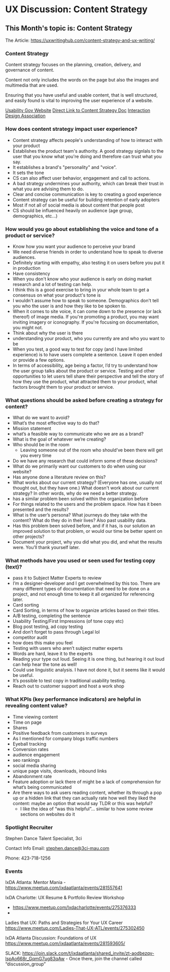 # UX Discussion: Content Strategy

## This Month's topic is: Content Strategy

The Article: https://uxwritinghub.com/content-strategy-and-ux-writing/

### Content Strategy

Content strategy focuses on the planning, creation, delivery, and governance of content.

Content not only includes the words on the page but also the images and multimedia that are used.

Ensuring that you have useful and usable content, that is well structured, and easily found is vital to improving the user experience of a website.

[Usability Gov Website](https://www.usability.gov/index.html)
[Direct Link to Content Strategy Doc](https://www.usability.gov/what-and-why/content-strategy.html)
[Interaction Design Association](https://ixda.org/) 

### How does content strategy impact user experience?

- Content strategy affects people's understanding of how to interact with your product
- Establishes the product team's authority. A good strategy signlals to the user that you know what you're doing and therefore can trust what you say.
- It establishes a brand's "personality" and "voice".
- It sets the tone
- CS can also affect user behavior, engagement and call to actions.
- A bad strategy undermines your authority, which can break their trust in what you are advising them to do.
- Clear and concise communication is key to creating a good experience
- Content strategy can be useful for building retention of early adopters
- Most if not all of social media is about content that people post
- CS should be influenced heavily on audience (age group, demographics, etc...)

### How would you go about establishing the voice and tone of a product or service?

- Know how you want your audience to perceive your brand
- We need diverse friends in order to understand how to speak to diverse audiences.
- Definitely starting with empathy, also testing it on users before you put it in production
- Have consistency
- When you don't know who your audience is early on doing market research and a lot of testing can help.
- I think this is a good exercise to bring in your whole team to get a consensus on what your product's tone is
- I wouldn't assume how to speak to someone. Demographics don't tell you who the user is and how they like to be spoken to.
- When it comes to site voice, it can come down to the presence (or lack thereof) of image media. If you're promoting a product, you may want inviting imagery or iconography. If you're focusing on documentation, you might not.
- Think about why the user is there
- understanding your product, who you currently are and who you want to be
- When you test, a good way to test for copy (and I have limited experience) is to have users complete a sentence. Leave it open ended or provide a few options.
- In terms of accessibility, age being a factor, I’d try to understand how the user group talks about the product or service. Testing and other opportunities to let users tell share their perspective and tell the story of how they use the product, what attracted them to your product, what factors brought them to your product or service.

### What questions should be asked before creating a strategy for content?

- What do we want to avoid?
- What’s the most effective way to do that?
- Mission statement
- what’s a feasible way to communicate who we are as a brand?
- What is the goal of whatever we’re creating?
- Who should be in the room
  - Leaving someone out of the room who should’ve been there will get you every time
- Do we have any research that could inform some of these decisions?
- What do we primarily want our customers to do when using our website?
- Has anyone done a literature review on this?
- What works about our current strategy? (Everyone has one, usually not thought out, but they have one.) What doesn't work about our current strategy? In other words, why do we need a better strategy.
- has a similar problem been solved within the organization before
- For things related to the users and the problem space. How has it been presented and the results?
- What is the user’s persona? What journeys do they take with the content? What do they do in their lives? Also past usability data.
- Has this problem been solved before, and if it has, is our solution an improved solution to that problem, or would our time be better spent on other projects?
- Document your project, why you did what you did, and what the results were. You’ll thank yourself later.

### What methods have you used or seen used for testing copy (text)?

- pass it to Subject Matter Experts to review
- I’m a designer-developer and I get overwhelmed by this too. There are many different types of documentation that need to be done on a project, and not enough time to keep it all organized for referencing later.
- Card sorting
- Card Sorting, in terms of how to organize articles based on their titles.
- A/B testing, completing the sentence
- Usability Testing/First Impressions (of tone copy etc)
- Blog post testing, ad copy testing
- And don’t forget to pass through Legal lol
- competitor audit
- how does this make you feel
- Testing with users who aren’t subject matter experts
- Words are hard, leave it to the experts
- Reading your type out loud. Seeing it is one thing, but hearing it out loud can help hear the tone as well!
- Could use linguistic analysis. I have not done it, but it seems like it would be useful.
- It’s possible to test copy in traditional usability testing.
- Reach out to customer support and host a work shop

### What KPIs (key performance indicators) are helpful in revealing content value?

- Time viewing content
- Time on page
- Shares
- Positive feedback from customers in surveys
- As I mentioned for company blogs traffic numbers
- Eyeball tracking
- Conversion rates
- audience engagement
- seo rankings
- social media sharing
- unique page visits, downloads, inbound links
- Abandonment rate
- Feature adoption or lack there of might be a lack of comprehension for what’s being communicated
- Are there ways to ask users reading content, whether its through a pop up or a hidden link that they can actually rate how well they liked the content: maybe an option that would say TLDR or this was helpful?
  - I like the idea of “was this helpful”… similar to how some review sections on websites do it

### Spotlight Recruiter
Stephen Dance
Talent Specialist, 3ci

Contact Info
Email:
stephen.dance@3ci-mau.com

Phone:
423-718-1256

### Events
IxDA  Atlanta: Mentor Mania - https://www.meetup.com/ixdaatlanta/events/281557641

IxDA Charlotte: UX Resume & Portfolio Review Workshop
- https://www.meetup.com/Ixdacharlotte/events/275376333
- 
Ladies that UX: Paths and Strategies for Your UX Career 
  https://www.meetup.com/Ladies-That-UX-ATL/events/275302450

IxDA Atlanta Discussion: Foundations of UX
 https://www.meetup.com/ixdaatlanta/events/281593605/

SLACK: https://join.slack.com/t/ixdaatlanta/shared_invite/zt-aodbezqv-lspAo668r_GqmG7ug83qAw - Once there, join the channel called “discussion_group”

